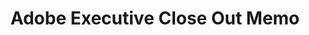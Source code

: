 ---
title: "Adobe Executive Close Out Memo"
description: "In 2021, the ITVMO launched an OEM assessment of Adobe. This memo serves as an executive summary of the engagement."
url-link: "https://community.max.gov/download/attachments/2314102898/Adobe%20-%20Executive%20Memo%20-%20OEM%20Assessment%20Closeout.pdf?api=v2"
type: "PDF"
gov-only: "true"
is-external: "false"
publication-date: "July 01, 2022"
reading-time: "5"
resource-type: "Report"
filter: "acquisition-best-practices"
audience: "contracts-acquisitions"
branded-offerings: "oem-acquisition-initiatives"
---